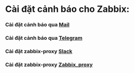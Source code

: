 # Cài đặt cảnh báo cho Zabbix:
### Cài đặt cảnh báo qua [Mail](Data/Email.md)
### Cài đặt cảnh báo qua [Telegram](Data/Telegram.md)
### Cài đặt zabbix-proxy [Slack](Data/Slack.md)
### Cài đặt zabbix-proxy [Zabbix_proxy](Data/Zbx_proxy.md)
